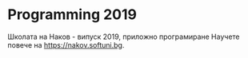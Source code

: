 # Programming 2019
Школата на Наков - випуск 2019, приложно програмиране
Научете повече на https://nakov.softuni.bg.
